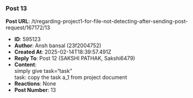 ### Post 13
**Post URL**: /t/regarding-project1-for-file-not-detecting-after-sending-post-request/167172/13
- **ID**: 595123
- **Author**: Ansh bansal (23f2004752)
- **Created At**: 2025-02-14T18:39:57.491Z
- **Reply To**: Post 12 (SAKSHI PATHAK, Sakshi6479)
- **Content**:  
  simply give task=“task”<br>
task: copy the task a_1 from project document
- **Reactions**: None
- **Post Number**: 13

